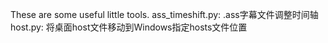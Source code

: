 These are some useful little tools.
ass_timeshift.py: .ass字幕文件调整时间轴
host.py: 将桌面host文件移动到Windows指定hosts文件位置
